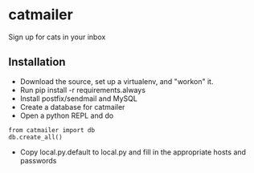 catmailer
=========

Sign up for cats in your inbox

## Installation
* Download the source, set up a virtualenv, and "workon" it.
* Run pip install -r requirements.always
* Install postfix/sendmail and MySQL
* Create a database for catmailer
* Open a python REPL and do
```
from catmailer import db
db.create_all()
```
* Copy local.py.default to local.py and fill in the appropriate hosts and passwords
